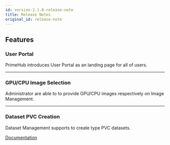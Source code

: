 ```yaml
---
id: version-2.1.0-release-note
title: Release Notes
original_id: release-note
---
```


## Features

###  User Portal

PrimeHub introduces User Portal as an landing page for all of users.

---

### GPU/CPU Image Selection

Administrator are able to to provide GPU/CPU images respectively on Image Management.

---

### Dataset PVC Creation

Dataset Management supports to create type PVC datasets.

[Documentation](guide_manual/admin-dataset#pv)